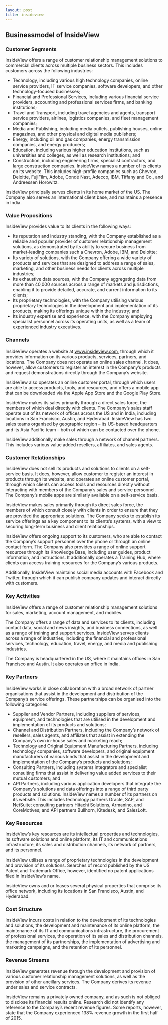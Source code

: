 ```yaml
---
layout: post
title: insideview
---
```


Businessmodel of InsideView
----------------------------

### Customer Segments

InsideView offers a range of customer relationship management solutions to commercial clients across multiple business sectors. This includes customers across the following industries:

 * Technology, including various high technology companies, online service providers, IT service companies, software developers, and other technology-focused businesses;
* Financial and Professional Services, including various financial service providers, accounting and professional services firms, and banking institutions;
* Travel and Transport, including travel agencies and agents, transport service providers, airlines, logistics companies, and fleet management companies;
* Media and Publishing, including media outlets, publishing houses, online magazines, and other physical and digital media publishers;
* Energy, including oil and gas companies, energy transmission companies, and energy producers;
* Education, including various higher education institutions, such as universities and colleges, as well as research institutions; and
* Construction, including engineering firms, specialist contractors, and large construction companies.
 InsideView names a number of its clients on its website. This includes high-profile companies such as Chevron, Deloitte, FujiFilm, Adobe, Condé Nast, Adecco, IBM, Tiffany and Co., and Andreessen Horowitz.

InsideView principally serves clients in its home market of the US. The Company also serves an international client base, and maintains a presence in India.

### Value Propositions

InsideView provides value to its clients in the following ways:

 * Its reputation and industry standing, with the Company established as a reliable and popular provider of customer relationship management solutions, as demonstrated by its ability to secure business from market-leading companies such a Chevron, Adobe, IBM, and Deloitte;
* Its variety of solutions, with the Company offering a wide variety of products and services that are designed to address a range of sales, marketing, and other business needs for clients across multiple industries;
* Its exhaustive data sources, with the Company aggregating data from more than 40,000 sources across a range of markets and jurisdictions, enabling it to provide detailed, accurate, and current information to its clients;
* Its proprietary technologies, with the Company utilising various proprietary technologies in the development and implementation of its products, making its offerings unique within the industry; and
* Its industry expertise and experience, with the Company employing specialist personnel across its operating units, as well as a team of experienced industry executives.
 ### Channels

InsideView operates a website at www.insideview.com, through which it provides information on its various products, services, partners, and locations. The Company does not operate an online sales channel. It does, however, allow customers to register an interest in the Company’s products and request demonstrations directly through the Company’s website.

InsideView also operates an online customer portal, through which users are able to access products, tools, and resources, and offers a mobile app that can be downloaded via the Apple App Store and the Google Play Store.

InsideView makes its sales primarily through a direct sales force, the members of which deal directly with clients. The Company’s sales staff operate out of its network of offices across the US and in India, including locations in San Francisco, Austin, and Hyderabad. InsideView has two sales teams organised by geographic region – its US-based headquarters and its Asia Pacific team – both of which can be contacted over the phone.

InsideView additionally make sales through a network of channel partners. This includes various value added resellers, affiliates, and sales agents.

### Customer Relationships

InsideView does not sell its products and solutions to clients on a self-service basis. It does, however, allow customer to register an interest in products through its website, and operates an online customer portal, through which clients can access tools and resources directly without interacting with members of the Company’s sales and service personnel. The Company’s mobile apps are similarly available on a self-service basis.

InsideView makes sales primarily through its direct sales force, the members of which consult closely with clients in order to ensure that they are provided the appropriate solutions. The Company seeks to establish its service offerings as a key component to its clients’s systems, with a view to securing long-term business and client relationships.

InsideView offers ongoing support to its customers, who are able to contact the Company’s support personnel over the phone or through an online contact form. The Company also provides a range of online support resources through its Knowledge Base, including user guides, product information, and instructions. It additionally operates a Training Hub, where clients can access training resources for the Company’s various products.

Additionally, InsideView maintains social media accounts with Facebook and Twitter, through which it can publish company updates and interact directly with customers.

### Key Activities

InsideView offers a range of customer relationship management solutions for sales, marketing, account management, and mobiles.

The Company offers a range of data and services to its clients, including contact data, social and news insights, and business connections, as well as a range of training and support services. InsideView serves clients across a range of industries, including the financial and professional services, technology, education, travel, energy, and media and publishing industries.

The Company is headquartered in the US, where it maintains offices in San Francisco and Austin. It also operates an office in India.

### Key Partners

InsideView works in close collaboration with a broad network of partner organisations that assist in the development and distribution of the Company’s service offerings. These partnerships can be organised into the following categories:

 * Supplier and Vendor Partners, including suppliers of services, equipment, and technologies that are utilised in the development and implementation of its products and solutions;
* Channel and Distribution Partners, including the Company’s network of resellers, sales agents, and affiliates that assist in extending the Company’s own in-house sales and marketing reach;
* Technology and Original Equipment Manufacturing Partners, including technology companies, software developers, and original equipment manufacturers of various kinds that assist in the development and implementation of the Company’s products and solutions;
* Consulting Partners, including systems integrators and specialist consulting firms that assist in delivering value added services to their mutual customers; and
* API Partners, including various application developers that integrate the Company’s solutions and data offerings into a range of third party products and solutions.
 InsideView names a number of its partners on its website. This includes technology partners Oracle, SAP, and NetSuite; consulting partners Hitachi Solutions, Armanino, and CoreMotives; and API partners Bullhorn, Kitedesk, and SalesLoft.

### Key Resources

InsideView’s key resources are its intellectual properties and technologies, its software solutions and online platform, its IT and communications infrastructure, its sales and distribution channels, its network of partners, and its personnel.

InsideView utilises a range of proprietary technologies in the development and provision of its solutions. Searches of record published by the US Patent and Trademark Office, however, identified no patent applications filed in InsideView’s name.

InsideView owns and or leases several physical properties that comprise its office network, including its locations in San Francisco, Austin, and Hyderabad.

### Cost Structure

InsideView incurs costs in relation to the development of its technologies and solutions, the development and maintenance of its online platform, the maintenance of its IT and communications infrastructure, the procurement of professional services, the operation of its sales and distribution channels, the management of its partnerships, the implementation of advertising and marketing campaigns, and the retention of its personnel.

### Revenue Streams

InsideView generates revenue through the development and provision of various customer relationship management solutions, as well as the provision of other ancillary services. The Company derives its revenue under sales and service contracts.

InsideView remains a privately owned company, and as such is not obliged to disclose its financial results online. Research did not identify any reference to the Company’s recent revenue figures. Some reports, however, state that the Company experienced 138% revenue growth in the first half of 2015.
